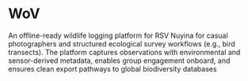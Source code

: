 # WoV
An offline-ready wildlife logging platform for RSV Nuyina for casual photographers and structured ecological survey workflows (e.g., bird transects). The platform captures observations with environmental and sensor-derived metadata, enables group engagement onboard, and ensures clean export pathways to global biodiversity databases
